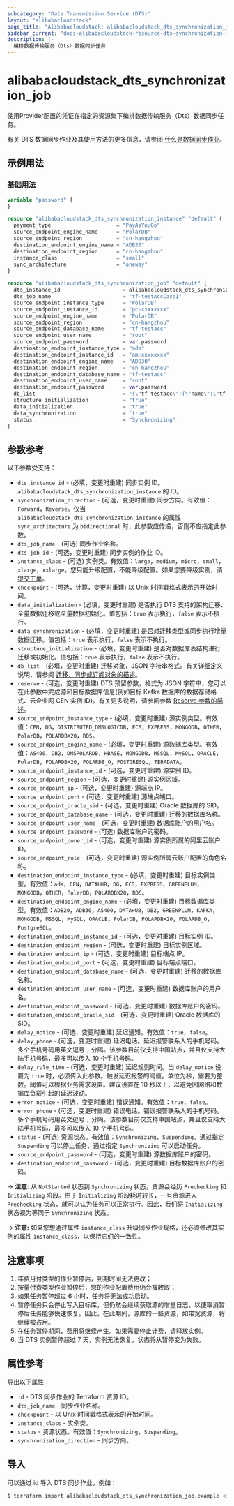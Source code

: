 ```yaml
---
subcategory: "Data Transmission Service (DTS)"
layout: "alibabacloudstack"
page_title: "Alibabacloudstack: alibabacloudstack_dts_synchronization_job"
sidebar_current: "docs-alibabacloudstack-resource-dts-synchronization-job"
description: |-
  编排数据传输服务（Dts）数据同步任务
---
```


# alibabacloudstack_dts_synchronization_job

使用Provider配置的凭证在指定的资源集下编排数据传输服务（Dts）数据同步任务。

有关 DTS 数据同步作业及其使用方法的更多信息，请参阅 [什么是数据同步作业](https://www.alibabacloud.com/product/data-transmission-service)。


## 示例用法

### 基础用法

```terraform
variable "password" {
}

resource "alibabacloudstack_dts_synchronization_instance" "default" {
  payment_type                     = "PayAsYouGo"
  source_endpoint_engine_name      = "PolarDB"
  source_endpoint_region           = "cn-hangzhou"
  destination_endpoint_engine_name = "ADB30"
  destination_endpoint_region      = "cn-hangzhou"
  instance_class                   = "small"
  sync_architecture                = "oneway"
}

resource "alibabacloudstack_dts_synchronization_job" "default" {
  dts_instance_id                    = alibabacloudstack_dts_synchronization_instance.default.id
  dts_job_name                       = "tf-testAccCase1"
  source_endpoint_instance_type      = "PolarDB"
  source_endpoint_instance_id        = "pc-xxxxxxxx"
  source_endpoint_engine_name        = "PolarDB"
  source_endpoint_region             = "cn-hangzhou"
  source_endpoint_database_name      = "tf-testacc"
  source_endpoint_user_name          = "root"
  source_endpoint_password           = var.password
  destination_endpoint_instance_type = "ads"
  destination_endpoint_instance_id   = "am-xxxxxxxx"
  destination_endpoint_engine_name   = "ADB30"
  destination_endpoint_region        = "cn-hangzhou"
  destination_endpoint_database_name = "tf-testacc"
  destination_endpoint_user_name     = "root"
  destination_endpoint_password      = var.password
  db_list                            = "{\"tf-testacc\":{\"name\":\"tf-test\",\"all\":true,\"state\":\"normal\"}}"
  structure_initialization           = "true"
  data_initialization                = "true"
  data_synchronization               = "true"
  status                             = "Synchronizing"
}
```

## 参数参考

以下参数受支持：

* `dts_instance_id` - (必填，变更时重建) 同步实例 ID。`alibabacloudstack_dts_synchronization_instance` 的 ID。
* `synchronization_direction` - (可选，变更时重建) 同步方向。有效值：`Forward`，`Reverse`。仅当 `alibabacloudstack_dts_synchronization_instance` 的属性 `sync_architecture` 为 `bidirectional` 时，此参数应传递，否则不应指定此参数。
* `dts_job_name` - (可选) 同步作业名称。
* `dts_job_id` - (可选，变更时重建) 同步实例的作业 ID。
* `instance_class` - (可选) 实例类。有效值：`large`，`medium`，`micro`，`small`，`xlarge`，`xxlarge`。您只能升级配置，不能降级配置。如果您要降级实例，请[提交工单](https://selfservice.console.aliyun.com/ticket/category/dts/today)。
* `checkpoint` - (可选，计算，变更时重建) 以 Unix 时间戳格式表示的开始时间。
* `data_initialization` - (必填，变更时重建) 是否执行 DTS 支持的架构迁移、全量数据迁移或全量数据初始化。值包括：`true` 表示执行，`false` 表示不执行。
* `data_synchronization` - (必填，变更时重建) 是否对迁移类型或同步执行增量数据迁移。值包括：`true` 表示执行，`false` 表示不执行。
* `structure_initialization` - (必填，变更时重建) 是否对数据库表结构进行迁移或初始化。值包括：`true` 表示执行，`false` 表示不执行。
* `db_list` - (必填，变更时重建) 迁移对象，JSON 字符串格式。有关详细定义说明，请参阅 [迁移、同步或订阅对象的描述](https://help.aliyun.com/document_detail/209545.html)。
* `reserve` - (可选，变更时重建) DTS 预留参数，格式为 JSON 字符串，您可以在此参数中完成源和目标数据库信息(例如目标 Kafka 数据库的数据存储格式、云企业网 CEN 实例 ID)。有关更多说明，请参阅参数 [Reserve 参数的描述](https://help.aliyun.com/document_detail/273111.html)。
* `source_endpoint_instance_type` - (必填，变更时重建) 源实例类型。有效值：`CEN`，`DG`，`DISTRIBUTED_DMSLOGICDB`，`ECS`，`EXPRESS`，`MONGODB`，`OTHER`，`PolarDB`，`POLARDBX20`，`RDS`。
* `source_endpoint_engine_name` - (必填，变更时重建) 源数据库类型。有效值：`AS400`，`DB2`，`DMSPOLARDB`，`HBASE`，`MONGODB`，`MSSQL`，`MySQL`，`ORACLE`，`PolarDB`，`POLARDBX20`，`POLARDB_O`，`POSTGRESQL`，`TERADATA`。
* `source_endpoint_instance_id` - (可选，变更时重建) 源实例 ID。
* `source_endpoint_region` - (可选，变更时重建) 源实例区域。
* `source_endpoint_ip` - (可选，变更时重建) 源端点 IP。
* `source_endpoint_port` - (可选，变更时重建) 源端点端口。
* `source_endpoint_oracle_sid` - (可选，变更时重建) Oracle 数据库的 SID。
* `source_endpoint_database_name` - (可选，变更时重建) 迁移的数据库名称。
* `source_endpoint_user_name` - (可选，变更时重建) 数据库账户的用户名。
* `source_endpoint_password` - (可选) 数据库账户的密码。
* `source_endpoint_owner_id` - (可选，变更时重建) 源实例所属的阿里云账户 ID。
* `source_endpoint_role` - (可选，变更时重建) 源实例所属云账户配置的角色名称。
* `destination_endpoint_instance_type` - (必填，变更时重建) 目标实例类型。有效值：`ads`，`CEN`，`DATAHUB`，`DG`，`ECS`，`EXPRESS`，`GREENPLUM`，`MONGODB`，`OTHER`，`PolarDB`，`POLARDBX20`，`RDS`。
* `destination_endpoint_engine_name` - (必填，变更时重建) 目标数据库类型。有效值：`ADB20`，`ADB30`，`AS400`，`DATAHUB`，`DB2`，`GREENPLUM`，`KAFKA`，`MONGODB`，`MSSQL`，`MySQL`，`ORACLE`，`PolarDB`，`POLARDBX20`，`POLARDB_O`，`PostgreSQL`。
* `destination_endpoint_instance_id` - (可选，变更时重建) 目标实例 ID。
* `destination_endpoint_region` - (可选，变更时重建) 目标实例区域。
* `destination_endpoint_ip` - (可选，变更时重建) 目标端点 IP。
* `destination_endpoint_port` - (可选，变更时重建) 目标端点端口。
* `destination_endpoint_database_name` - (可选，变更时重建) 迁移的数据库名称。
* `destination_endpoint_user_name` - (可选，变更时重建) 数据库账户的用户名。
* `destination_endpoint_password` - (可选，变更时重建) 数据库账户的密码。
* `destination_endpoint_oracle_sid` - (可选，变更时重建) Oracle 数据库的 SID。
* `delay_notice` - (可选，变更时重建) 延迟通知。有效值：`true`，`false`。
* `delay_phone` - (可选，变更时重建) 延迟电话。延迟报警联系人的手机号码。多个手机号码用英文逗号 `,` 分隔。该参数目前仅支持中国站点，并且仅支持大陆手机号码，最多可以传入 10 个手机号码。
* `delay_rule_time` - (可选，变更时重建) 延迟规则时间。当 `delay_notice` 设置为 `true` 时，必须传入此参数。触发延迟报警的阈值。单位为秒，需要为整数。阈值可以根据业务需求设置。建议设置在 10 秒以上，以避免因网络和数据库负载引起的延迟波动。
* `error_notice` - (可选，变更时重建) 错误通知。有效值：`true`，`false`。
* `error_phone` - (可选，变更时重建) 错误电话。错误报警联系人的手机号码。多个手机号码用英文逗号 `,` 分隔。该参数目前仅支持中国站点，并且仅支持大陆手机号码，最多可以传入 10 个手机号码。
* `status` - (可选) 资源状态。有效值：`Synchronizing`，`Suspending`。通过指定 `Suspending` 可以停止任务，通过指定 `Synchronizing` 可以启动任务。
* `source_endpoint_password` - (可选，变更时重建) 源数据库账户的密码。
* `destination_endpoint_password` - (可选，变更时重建) 目标数据库账户的密码。

-> **注意:** 从 `NotStarted` 状态到 `Synchronizing` 状态，资源会经历 `Prechecking` 和 `Initializing` 阶段。由于 `Initializing` 阶段耗时较长，一旦资源进入 `Prechecking` 状态，就可以认为任务可以正常执行。因此，我们将 `Initializing` 状态视为等同于 `Synchronizing` 状态。

-> **注意:** 如果您想通过属性 `instance_class` 升级同步作业规格，还必须修改其实例的属性 `instance_class`，以保持它们的一致性。

## 注意事项

1. 年费月付类型的作业暂停后，到期时间无法更改；
2. 按量付费类型作业暂停后，您的作业配置费用仍会被收取；
3. 如果任务暂停超过 6 小时，任务将无法成功启动。
4. 暂停任务只会停止写入目标库，但仍然会继续获取源的增量日志，以便取消暂停后任务能够快速恢复。因此，在此期间，源库的一些资源，如带宽资源，将继续被占用。
5. 在任务暂停期间，费用将继续产生。如果需要停止计费，请释放实例。
6. 当 DTS 实例暂停超过 7 天，实例无法恢复，状态将从暂停变为失败。

## 属性参考

导出以下属性：

* `id` - DTS 同步作业的 Terraform 资源 ID。
* `dts_job_name` - 同步作业名称。
* `checkpoint` - 以 Unix 时间戳格式表示的开始时间。
* `instance_class` - 实例类。
* `status` - 资源状态。有效值：`Synchronizing`，`Suspending`。
* `synchronization_direction` - 同步方向。

## 导入

可以通过 id 导入 DTS 同步作业，例如：

```bash
$ terraform import alibabacloudstack_dts_synchronization_job.example <id>
```
